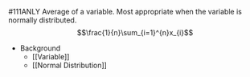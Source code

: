 #111ANLY 
Average of a variable. Most appropriate when the variable is normally distributed.
$$\frac{1}{n}\sum_{i=1}^{n}x_{i}$$
* Background
	* [[Variable]]
	* [[Normal Distribution]]